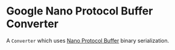 Google Nano Protocol Buffer Converter
=====================================

A `Converter` which uses [Nano Protocol Buffer][1] binary serialization.

 [1]: https://github.com/android/platform_external_protobuf/tree/master/java/src/main/java/com/google/protobuf/nano

